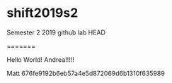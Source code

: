 # shift2019s2
Semester 2 2019 github lab
HEAD

=======

Hello World!
Andrea!!!!!


Matt
676fe9192b6eb57a4e5d872069d6b1310f635989
